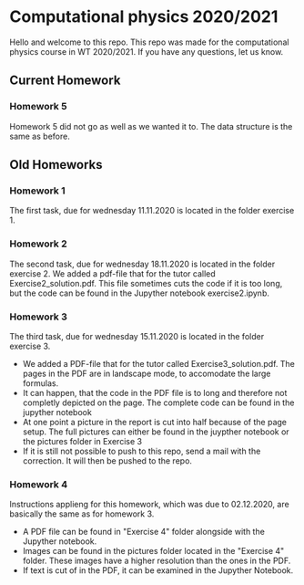 # Computational physics 2020/2021

Hello and welcome to this repo. This repo was made for the computational physics course in WT 2020/2021. If you have any questions, let us know.

## Current Homework

### Homework 5
Homework 5 did not go as well as we wanted it to. The data structure is the same as before. 

## Old Homeworks

### Homework 1
The first task, due for wednesday 11.11.2020 is located in the folder exercise 1. 

### Homework 2
The second task, due for wednesday 18.11.2020 is located in the folder exercise 2. We added a pdf-file that for the tutor called Exercise2_solution.pdf. This file sometimes cuts the code if it is too long, but the code can be found in the Jupyther notebook exercise2.ipynb.

### Homework 3
The third task, due for wednesday 15.11.2020 is located in the folder exercise 3. 
* We added a PDF-file that for the tutor called Exercise3_solution.pdf. The pages in the PDF are in landscape mode, to accomodate the large formulas. 
* It can happen, that the code in the PDF file is to long and therefore not completly depicted on the page. The complete code can be found in the jupyther notebook
* At one point a picture in the report is cut into half because of the page setup. The full pictures can either be found in the juypther notebook or the pictures folder in Exercise 3
* If it is still not possible to push to this repo, send a mail with the correction. It will then be pushed to the repo.

### Homework 4
Instructions applieng for this homework, which was due to 02.12.2020, are basically the same as for homework 3. 
* A PDF file can be found in "Exercise 4" folder alongside with the Jupyther notebook.
* Images can be found in the pictures folder located in the "Exercise 4" folder. These images have a higher resolution than the ones in the PDF.
* If text is cut of in the PDF, it can be examined in the Jupyther Notebook.